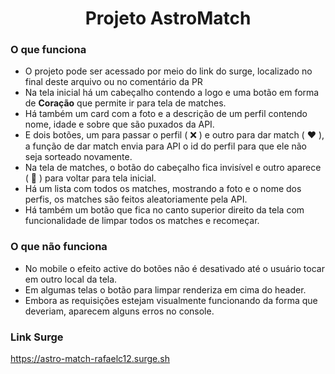 <h1 align="center">Projeto AstroMatch</h1>

### O que funciona
- O projeto pode ser acessado por meio do link do surge, localizado no final deste arquivo ou no comentário da PR
- Na tela inicial há um cabeçalho contendo a logo e uma botão em forma de **Coração**  que permite ir para tela de matches.
- Há também um card com a foto e a descrição de um perfil contendo nome, idade e sobre que são puxados da API.
- E dois botões, um para passar o perfil ( ❌ ) e outro para dar match ( ❤ ), a função de dar match envia para API o id do perfil para que ele não seja sorteado novamente.
- Na tela de matches, o botão do cabeçalho fica invisível e outro aparece ( 🔎 ) para voltar para tela inicial.
- Há um lista com todos os matches, mostrando a foto e o nome dos perfis, os matches são feitos aleatoriamente pela API.
- Há também um botão que fica no canto superior direito da tela com funcionalidade de limpar todos os matches e recomeçar.

### O que não funciona
- No mobile o efeito active do botões não é desativado até o usuário tocar em outro local da tela.
- Em algumas telas o botão para limpar renderiza em cima do header.
- Embora as requisições estejam visualmente funcionando da forma que deveriam, aparecem alguns erros no console.

### Link Surge 
https://astro-match-rafaelc12.surge.sh
